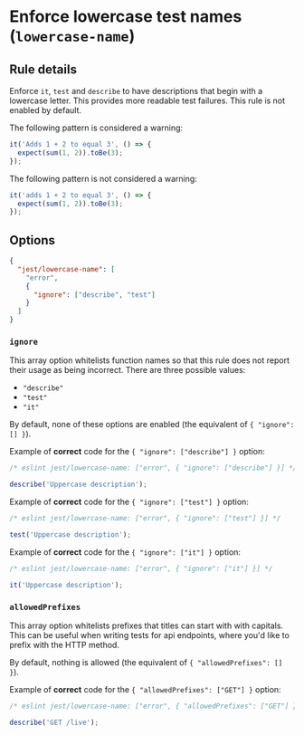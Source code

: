 # Enforce lowercase test names (`lowercase-name`)

## Rule details

Enforce `it`, `test` and `describe` to have descriptions that begin with a
lowercase letter. This provides more readable test failures. This rule is not
enabled by default.

The following pattern is considered a warning:

```js
it('Adds 1 + 2 to equal 3', () => {
  expect(sum(1, 2)).toBe(3);
});
```

The following pattern is not considered a warning:

```js
it('adds 1 + 2 to equal 3', () => {
  expect(sum(1, 2)).toBe(3);
});
```

## Options

```json
{
  "jest/lowercase-name": [
    "error",
    {
      "ignore": ["describe", "test"]
    }
  ]
}
```

### `ignore`

This array option whitelists function names so that this rule does not report
their usage as being incorrect. There are three possible values:

- `"describe"`
- `"test"`
- `"it"`

By default, none of these options are enabled (the equivalent of
`{ "ignore": [] }`).

Example of **correct** code for the `{ "ignore": ["describe"] }` option:

```js
/* eslint jest/lowercase-name: ["error", { "ignore": ["describe"] }] */

describe('Uppercase description');
```

Example of **correct** code for the `{ "ignore": ["test"] }` option:

```js
/* eslint jest/lowercase-name: ["error", { "ignore": ["test"] }] */

test('Uppercase description');
```

Example of **correct** code for the `{ "ignore": ["it"] }` option:

```js
/* eslint jest/lowercase-name: ["error", { "ignore": ["it"] }] */

it('Uppercase description');
```

### `allowedPrefixes`

This array option whitelists prefixes that titles can start with with capitals.
This can be useful when writing tests for api endpoints, where you'd like to
prefix with the HTTP method.

By default, nothing is allowed (the equivalent of `{ "allowedPrefixes": [] }`).

Example of **correct** code for the `{ "allowedPrefixes": ["GET"] }` option:

```js
/* eslint jest/lowercase-name: ["error", { "allowedPrefixes": ["GET"] }] */

describe('GET /live');
```
